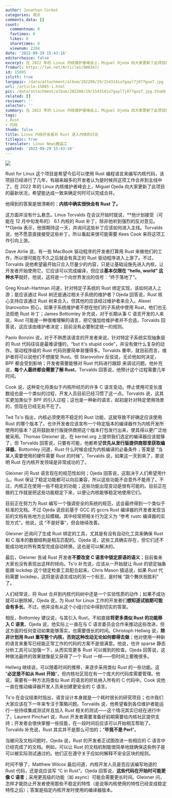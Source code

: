 ```yaml
---
author: Jonathan Corbet
categories: 观点
comments_data: []
count:
  commentnum: 0
  favtimes: 0
  likes: 0
  sharetimes: 0
  viewnum: 2284
date: '2022-09-29 15:43:16'
editorchoice: false
excerpt: 在 2022 年的 Linux 内核维护者峰会上，Miguel Ojeda 向大家更新了此项目的最新状况，希望能达成一致来确定何时可以完成合并。
fromurl: https://lwn.net/Articles/908347/
id: 15085
islctt: true
largepic: /data/attachment/album/202209/29/154314iu7gayl7j877guo7.jpg
url: /article-15085-1.html
pic: /data/attachment/album/202209/29/154314iu7gayl7j877guo7.jpg.thumb.jpg
related: []
reviewer: ''
selector: ''
summary: 在 2022 年的 Linux 内核维护者峰会上，Miguel Ojeda 向大家更新了此项目的最新状况，希望能达成一致来确定何时可以完成合并。
tags:
- Rust
- 内核
thumb: false
title: Linux 内核开发者对 Rust 进入内核的讨论
titlepic: true
translator: Linux News搬运工
updated: '2022-09-29 15:43:16'
---
```


![](/data/attachment/album/202209/29/154314iu7gayl7j877guo7.jpg)


Rust for Linux 这个项目是希望今后可以使用 Rust 编程语言来编写内核代码，该项目已经进行了几年，有越来越多的开发者认为是时候将这项工作合并到主线中了。在 2022 年的 Linux 内核维护者峰会上，Miguel Ojeda 向大家更新了此项目的最新状况，希望能达成一致来确定何时可以完成合并。


他得到的答案是很清晰的：**内核中确实很快会有 Rust 了。**


这方面并没有什么悬念。Linus Torvalds 在会议开始时就说，**他计划接受（可能在 12 月中旬发布的） 6.1 内核的 Rust 补丁，除非他听到强烈的反对意见。**Ojeda 表示，他很期待这一天，并询问这些补丁应该如何进入主线。Torvalds 说，他不愿意直接接受这些补丁，所以看起来很可能需要 Kees Cook 来将这项工作引向上游。


Dave Airlie 说，有一些 MacBook 驱动程序的开发者打算用 Rust 来做他们的工作，所以很可能在不久之后就会有真正的 Rust 驱动程序进入上游了。不过，Torvalds 说他希望最开始只合入尽量少的内容，只是让基础设施先进入内核，让开发者开始使用它。它应该可以完成编译，但应该**基本仅限在 “hello, world” 这种水平**就好。他说，这将是一个向世界发出的信号：“终于落地了”。


Greg Kroah-Hartman 问道，针对特定子系统的 Rust 绑定实现，该如何进入上游；是应该通过 Rust 树还是通过相关子系统的维护者？Ojeda 回答说，Rust 核心支持应该通过 Rust 树来合入，但其他的应该经过维护者来合入。Alexei Starovoitov 担心，如果子系统维护者不想在他们的子系统中使用 Rust，他们也无法拒绝 Rust 补丁；James Bottomley 补充说，对于长期从事 C 语言开发的人来说，Rust 可能是一种很难理解的语言，把它强加给维护者并不合适。Torvalds 回答说，这应该由维护者决定；目前没有必要制定统一的规则。


Paolo Bonzini 说，对于不熟悉该语言的开发者来说，针对特定子系统实现抽象层的 Rust 代码往往是最难读懂的，“but it's stupid code”，并没有做什么复杂的动作。驱动程序级的 Rust 代码则要简单易懂得多。Torvalds 重申，就目前而言，维护者将可以说他们不想接受 Rust。但 Starovoitov 反驳说，无论他如何决定，BPF 都会受到影响；开发者需要能够对 Rust 代码进行跟踪 来调试问题。他补充说，**每个人最终都会需要了解 Rust**。Torvalds 回答说，他预计这个过程需要几年时间。


Cook 说，这种变化将类似于内核所经历的许多 C 语言变动。停止使用可变长度数组也是一个类似的过程，开发人员目前已经习惯了这一点。Torvalds 说，这其实更加类似于 BPF 的引入过程；这也是一种新的语言，起初是针对特定使用场景的，但现在已经无处不在了。


Ted Ts'o 指出，内核必须使用不稳定的 Rust 功能，这就导致不好确定应该使用 Rust 的哪个版本了。也许开发者应该宣布一个特定版本的编译器作为内核开发所使用的版本？这将鼓励发行版提供商把这个版本打包发行出来，使其得以更广泛地被采用。Thomas Gleixner 说，在 kernel.org 上提供我们选定的编译器应该就够了，但 Torvalds 回答说，只要有可能，他都希望**优先从发行版提供商那里获取编译器**。Bottomley 问道，Rust 什么时候会成为内核编译的必备条件；答案是 “当某人需要使用的硬件需要 Rust 的时候”。Torvalds 说，如果这一天到来了，那说明 Rust 在内核开发领域是非常成功的了。


Gleixner 问 Rust 语言现在的规范性如何；Ojeda 回答说，这取决于人们希望用什么。Rust 保证了稳定功能都可以向后兼容，所以这些功能不会意外不能用了。不过，内核正在使用一些不稳定的功能；这些功能出现变动是很有可能的。目前正在做的工作就是把这些功能稳定下来，以便让内核能够稳定地使用它们。


目前正在努力为 Rust 编写一个强调安全的系统的规范，这会最终得到一个类似于标准的文档。不过 Ojeda 说目前基于 GCC 的 gccrs Rust 编译器的开发者发现当前的文档有些地方比较模糊。其中经常把相关行为定义为 “参考 rustc 编译器的实现方式”。他说，这 “不是好事”，但会继续改善。


Gleixner 还询问了生成 Rust 绑定的工具，尤其是有没有自动化工具来确保 Rust 和 C 版本的数据结构是相互匹配的。Ojeda 说，这些工具确实存在，但它们还不能成功地对所有类型完成自动转换。这也是可以解决的。


最后，Gleixner 告诫 Rust 开发者**不要改变 C 语言中锁定原语的语义**；目前看来大家也没有表现出这样的倾向。Ts'o 补充说，应该从一开始就让 Rust 的锁定抽象能跟 lockdep 这个锁定检查工具配合起来。Chris Mason 插话说，如果 Rust 代码需要 lockdep，这将是该语言成功的另一个标志，是时候 “跳个舞庆祝胜利” 了。


人们经常说，将 Rust 合并到内核代码树中还是一个实验性质的动作；如果不成功就可以删除掉。Ojeda 说，为 Rust for Linux 工作的开发者们**想知道试验期可能会有多长**。不过，他并没有从这个小组讨论中得到切实的答案。


相反，Bottomley 建议说，与其引入 Rust，不如直接**将更多类似 Rust 的功能移入 C 语言**。Ojeda 说，他实际上一直在与 C 语言委员会合作来推动这些改进，但这方面的任何变动如果能够落实，也需要很长的时间。Christoph Hellwig 说，**除非计划用 Rust 重写整个内核，否则这种改动无论如何都得去做**；他对使用一种新的语言来重写已经能正常工作的代码的方案不是很满意。他说，也许 sparse 静态分析工具可以加强一下，从而实现更多 Rust 可以做到的检查。Ojeda 回答说，这种做法最终的效果就像是又获得了一个 Rust 一样——但时间上要晚很多。


Hellwig 继续说，可以随着时间的推移，来逐步采用类似 Rust 的一些功能。这 “**必定是不如从 Rust 开始**”，但内核社区现在有一个庞大的代码库需要管理。他说，需要有一种方法将类似 Rust 的语言的好处纳入所有的 C 代码中。Cook 说他一直在推动编译器开发人员来创建更安全的 C 语言。


Ts'o 在会议结束时指出，语言设计本身就是一个耗时很长的研究项目；也许我们大家应该在下一年来专注于策略问题。Torvalds 说，他希望看到各位维护者能运行一些持续集成测试并且加入 Rust 相关的测试——这个情况其实已经在进行中了。Laurent Pinchart 说，Rust 开发者需要准备好前期需要给内核社区提供支持；开发者会很快掌握一些技能，在一段时间后应该可以开始相互帮助了。Torvalds 补充说，Rust 其实并不是那么可怕的；“**毕竟不是 Perl**”。


当被问及文档问题时，Ojeda 说，Rust 的开发者正试图改进一些相应的 C 语言中已经完成了的文档。例如，可以让 Rust 的文档机制能很简单地就确保这些例子是可以被实际测试通过的。他们正在遵守关于应如何解释不安全区块的规则。


时间不够了，Matthew Wilcox 最后问道，内核开发人员是否应该编写地道的 Rust 代码，还是说应该写 “C in Rust”。Ojeda 回答说，**这些代码在开始时可能更像 C 语言**；采用更高级的功能（如 async）可能会需要更长时间。Gleixner 问，怎样才能防止开发者使用那些不稳定的特性（是说等内核使用的特性已经变成稳定特性之后）；答案是指定内核开发时使用的编译器版本。